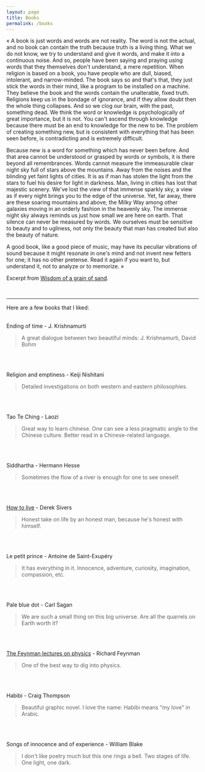 ```yaml
---
layout: page
title: Books
permalink: /books
---
```


« A book is just words and words are not reality. The word is not the actual, and no book can contain the truth because truth is a living thing. What we do not know, we try to understand and give it words, and make it into a continuous noise. And so, people have been saying and praying using words that they themselves don't understand, a mere repetition. When religion is based on a book, you have people who are dull, biased, intolerant, and narrow-minded. The book says so and that's that, they just stick the words in their mind, like a program to be installed on a machine. They believe the book and the words contain the unalterable, fixed truth. Religions keep us in the bondage of ignorance, and if they allow doubt then the whole thing collapses. And so we clog our brain, with the past, something dead. We think the word or knowledge is psychologically of great importance, but it is not. You can't ascend through knowledge because there must be an end to knowledge for the new to be. The problem of creating something new, but is consistent with everything that has been seen before, is contradicting and is extremely difficult.

Because new is a word for something which has never been before. And that area cannot be understood or grasped by words or symbols, it is there beyond all remembrances. Words cannot measure the immeasurable clear night sky full of stars above the mountains. Away from the noises and the blinding yet faint lights of cities. It is as if man has stolen the light from the stars to fuel his desire for light in darkness. Man, living in cities has lost that majestic scenery. We've lost the view of that immense sparkly sky, a view as if every night brings you to the edge of the universe. Yet, far away, there are these soaring mountains and above, the Milky Way among other galaxies moving in an orderly fashion in the heavenly sky. The immense night sky always reminds us just how small we are here on earth. That silence can never be measured by words. We ourselves must be sensitive to beauty and to ugliness, not only the beauty that man has created but also the beauty of nature.

A good book, like a good piece of music, may have its peculiar vibrations of sound because it might resonate in one's mind and not invent new fetters for one; it has no other pretense. Read it again if you want to, but understand it, not to analyze or to memorize. »

Excerpt from [Wisdom of a grain of sand](/).

<br>
<hr>

Here are a few books that I liked:
<br>
<br>

Ending of time - J. Krishnamurti
> A great dialogue between two beautiful minds: J. Krishnamurti, David Bohm
<br>
<br>

Religion and emptiness - Keiji Nishitani
> Detailed investigations on both western and eastern philosophies.
<br>
<br>

Tao Te Ching - Laozi
> Great way to learn chinese. One can see a less pragmatic angle to the Chinese culture. Better read in a Chinese-related language.
<br>
<br>

Siddhartha - Hermann Hesse
> Sometimes the flow of a river is enough for one to see oneself.
<br>
<br>

[How to live](https://sive.rs/htl00) - Derek Sivers
> Honest take on life by an honest man, because he's honest with himself.
<br>
<br>

Le petit prince - Antoine de Saint-Exupéry
> It has everything in it. Innocence, adventure, curiosity, imagination, compassion, etc.
<br>
<br>

Pale blue dot - Carl Sagan
> We are such a small thing on this big universe. Are all the quarrels on Earth worth it?
<br>
<br>

[The Feynman lectures on physics](https://www.feynmanlectures.caltech.edu) - Richard Feynman
> One of the best way to dig into physics.
<br>
<br>

Habibi - Craig Thompson
> Beautiful graphic novel. I love the name: Habibi means "my love" in Arabic.
<br>
<br>

Songs of innocence and of experience - William Blake
> I don't like poetry much but this one rings a bell. Two stages of life. One light, one dark.
